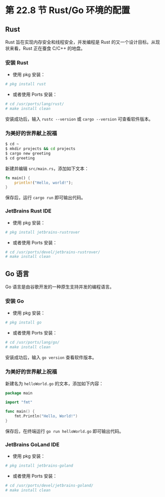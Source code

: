 # 第 22.8 节 Rust/Go 环境的配置

## Rust

Rust 旨在实现内存安全和线程安全，并发编程是 Rust 的又一个设计目标。从现状来看，Rust 正在蚕食 C/C++ 的地盘。

### 安装 Rust

- 使用 pkg 安装：

```sh
# pkg install rust
```

- 或者使用 Ports 安装：

```sh
# cd /usr/ports/lang/rust/ 
# make install clean
```


安装成功后，输入 `rustc --version` 或 `cargo --version` 可查看软件版本。

### 为美好的世界献上祝福

```sh
$ cd ~
$ mkdir projects && cd projects
$ cargo new greeting
$ cd greeting
```

新建并编辑 `src/main.rs`，添加如下文本：

```rust
fn main() {
    println!("Hello, world!");
}
```

保存后，运行 `cargo run` 即可输出代码。

### JetBrains Rust IDE

- 使用 pkg 安装：

```sh
# pkg install jetbrains-rustrover
```

- 或者使用 Ports 安装：

```sh
# cd /usr/ports/devel/jetbrains-rustrover/ 
# make install clean
```

## Go 语言

Go 语言是由谷歌开发的一种原生支持并发的编程语言。

### 安装 Go

- 使用 pkg 安装：

```sh
# pkg install go
```

- 或者使用 Ports 安装：

```sh
# cd /usr/ports/lang/go/ 
# make install clean
```

安装成功后，输入 `go version` 查看软件版本。

### 为美好的世界献上祝福

新建名为 `helloWorld.go` 的文本，添加如下内容：

```go
package main

import "fmt"

func main() {
    fmt.Println("Hello, World!")
}
```

保存后，在终端运行 `go run helloWorld.go` 即可输出代码。

### JetBrains GoLand IDE

- 使用 pkg 安装：

```sh
# pkg install jetbrains-goland
```

- 或者使用 Ports 安装：

```sh
# cd /usr/ports/devel/jetbrains-goland/ 
# make install clean
```
